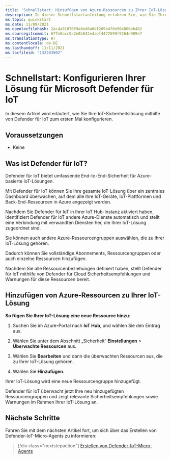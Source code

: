 ```yaml
---
title: 'Schnellstart: Hinzufügen von Azure-Ressourcen zu Ihrer IoT-Lösung'
description: In dieser Schnellstartanleitung erfahren Sie, wie Sie Ihre End-to-End-IoT-Lösung mit Microsoft Defender für IoT konfigurieren.
ms.topic: quickstart
ms.date: 11/09/2021
ms.openlocfilehash: 2ac4a91870f9a8ed0a0df2d9b4f8e904806eb482
ms.sourcegitcommit: 677e8acc9a2e8b842e4aef4472599f9264e989e7
ms.translationtype: HT
ms.contentlocale: de-DE
ms.lasthandoff: 11/11/2021
ms.locfileid: "132283902"
---
```

# <a name="quickstart-configure-your-microsoft-defender-for-iot-solution"></a>Schnellstart: Konfigurieren Ihrer Lösung für Microsoft Defender für IoT

In diesem Artikel wird erläutert, wie Sie Ihre IoT-Sicherheitslösung mithilfe von Defender für IoT zum ersten Mal konfigurieren.

## <a name="prerequisites"></a>Voraussetzungen

- Keine

## <a name="what-is-defender-for-iot"></a>Was ist Defender für IoT?

Defender für IoT bietet umfassende End-to-End-Sicherheit für Azure-basierte IoT-Lösungen.

Mit Defender für IoT können Sie Ihre gesamte IoT-Lösung über ein zentrales Dashboard überwachen, auf dem alle Ihre IoT-Geräte, IoT-Plattformen und Back-End-Ressourcen in Azure angezeigt werden.

Nachdem Sie Defender für IoT in Ihrer IoT Hub-Instanz aktiviert haben, identifiziert Defender für IoT andere Azure-Dienste automatisch und stellt eine Verbindung mit verwandten Diensten her, die Ihrer IoT-Lösung zugeordnet sind.

Sie können auch andere Azure-Ressourcengruppen auswählen, die zu Ihrer IoT-Lösung gehören.

Dadurch können Sie vollständige Abonnements, Ressourcengruppen oder auch einzelne Ressourcen hinzufügen.

Nachdem Sie alle Ressourcenbeziehungen definiert haben, stellt Defender für IoT mithilfe von Defender für Cloud Sicherheitsempfehlungen und Warnungen für diese Ressourcen bereit.

## <a name="add-azure-resources-to-your-iot-solution"></a>Hinzufügen von Azure-Ressourcen zu Ihrer IoT-Lösung

**So fügen Sie Ihrer IoT-Lösung eine neue Ressource hinzu**:

1. Suchen Sie im Azure-Portal nach **IoT Hub**, und wählen Sie den Eintrag aus.

1. Wählen Sie unter dem Abschnitt „Sicherheit“ **Einstellungen** > **Überwachte Ressourcen** aus.

1. Wählen Sie **Bearbeiten** und dann die überwachten Ressourcen aus, die zu Ihrer IoT-Lösung gehören.

1. Wählen Sie **Hinzufügen**.

Ihrer IoT-Lösung wird eine neue Ressourcengruppe hinzugefügt.

Defender für IoT überwacht jetzt Ihre neu hinzugefügten Ressourcengruppen und zeigt relevante Sicherheitsempfehlungen sowie Warnungen im Rahmen Ihrer IoT-Lösung an.

## <a name="next-steps"></a>Nächste Schritte

Fahren Sie mit dem nächsten Artikel fort, um sich über das Erstellen von Defender-IoT-Micro-Agents zu informieren:

> [!div class="nextstepaction"]
> [Erstellen von Defender-IoT-Micro-Agents](quickstart-create-security-twin.md)
